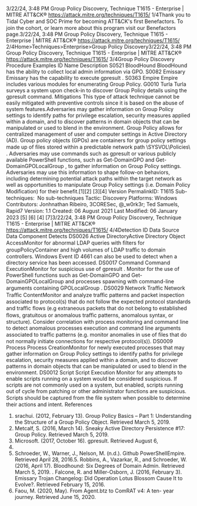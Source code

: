3/22/24, 3:48 PM Group Policy Discovery, Technique T1615 - Enterprise | MITRE ATT&CK®
https://attack.mitre.org/techniques/T1615/ 1/4Thank you to Tidal Cyber and SOC Prime for becoming ATT&CK's ﬁrst Benefactors. To join the cohort, or learn more about this program visit our
Benefactors page.3/22/24, 3:48 PM Group Policy Discovery, Technique T1615 - Enterprise | MITRE ATT&CK®
https://attack.mitre.org/techniques/T1615/ 2/4Home>Techniques>Enterprise>Group Policy Discovery3/22/24, 3:48 PM Group Policy Discovery, Technique T1615 - Enterprise | MITRE ATT&CK®
https://attack.mitre.org/techniques/T1615/ 3/4Group Policy Discovery
Procedure Examples
ID Name Description
S0521 BloodHound BloodHound has the ability to collect local admin information via GPO.
S0082 Emissary Emissary has the capability to execute gpresult .
S0363 Empire Empire includes various modules for enumerating Group Policy.
G0010 Turla Turla surveys a system upon check-in to discover Group Policy details using the gpresult command.
Mitigations
This type of attack technique cannot be easily mitigated with preventive controls since it is based on the abuse of system features.Adversaries may gather information on Group Policy settings to identify paths for privilege escalation, security measures applied within a
domain, and to discover patterns in domain objects that can be manipulated or used to blend in the environment. Group Policy allows for
centralized management of user and computer settings in Active Directory (AD). Group policy objects (GPOs) are containers for group policy
settings made up of ﬁles stored within a predictable network path \\SYSVOL\\Policies\ .
Adversaries may use commands such as gpresult or various publicly available PowerShell functions, such as Get-DomainGPO and Get-
DomainGPOLocalGroup , to gather information on Group Policy settings. Adversaries may use this information to shape follow-on
behaviors, including determining potential attack paths within the target network as well as opportunities to manipulate Group Policy
settings (i.e. Domain Policy Modiﬁcation) for their beneﬁt.[1][2]
[3][4]
Version PermalinkID: T1615
Sub-techniques:  No sub-techniques
 
Tactic: Discovery
 
Platforms: Windows
Contributors: Jonhnathan Ribeiro, 3CORESec, @\_w0rk3r; Ted Samuels, Rapid7
Version: 1.1
Created: 06 August 2021
Last Modiﬁed: 06 January 2023
[5]
[6]
[4]
[7]3/22/24, 3:48 PM Group Policy Discovery, Technique T1615 - Enterprise | MITRE ATT&CK®
https://attack.mitre.org/techniques/T1615/ 4/4Detection
ID Data Source Data Component Detects
DS0026 Active DirectoryActive Directory
Object AccessMonitor for abnormal LDAP queries with ﬁlters for groupPolicyContainer and high
volumes of LDAP traﬃc to domain controllers. Windows Event ID 4661 can also be
used to detect when a directory service has been accessed.
DS0017 Command Command
ExecutionMonitor for suspicious use of gpresult . Monitor for the use of PowerShell functions
such as Get-DomainGPO and Get-DomainGPOLocalGroup and processes spawning
with command-line arguments containing GPOLocalGroup .
DS0029 Network Traﬃc Network Traﬃc
ContentMonitor and analyze traﬃc patterns and packet inspection associated to protocol(s)
that do not follow the expected protocol standards and traﬃc ﬂows (e.g extraneous
packets that do not belong to established ﬂows, gratuitous or anomalous traﬃc
patterns, anomalous syntax, or structure). Consider correlation with process monitoring
and command line to detect anomalous processes execution and command line
arguments associated to traﬃc patterns (e.g. monitor anomalies in use of ﬁles that do
not normally initiate connections for respective protocol(s)).
DS0009 Process Process
CreationMonitor for newly executed processes that may gather information on Group Policy
settings to identify paths for privilege escalation, security measures applied within a
domain, and to discover patterns in domain objects that can be manipulated or used to
blend in the environment.
DS0012 Script Script Execution Monitor for any attempts to enable scripts running on a system would be considered
suspicious. If scripts are not commonly used on a system, but enabled, scripts running
out of cycle from patching or other administrator functions are suspicious. Scripts
should be captured from the ﬁle system when possible to determine their actions and
intent.
References
1. srachui. (2012, February 13). Group Policy Basics – Part 1:
Understanding the Structure of a Group Policy Object.
Retrieved March 5, 2019.
2. Metcalf, S. (2016, March 14). Sneaky Active Directory
Persistence #17: Group Policy. Retrieved March 5, 2019.
3. Microsoft. (2017, October 16). gpresult. Retrieved August 6,
2021.
4. Schroeder, W., Warner, J., Nelson, M. (n.d.). Github
PowerShellEmpire. Retrieved April 28, 2016.5. Robbins, A., Vazarkar, R., and Schroeder, W. (2016, April 17).
Bloodhound: Six Degrees of Domain Admin. Retrieved March
5, 2019.
 . Falcone, R. and Miller-Osborn, J. (2016, February 3). Emissary
Trojan Changelog: Did Operation Lotus Blossom Cause It to
Evolve?. Retrieved February 15, 2016.
7. Faou, M. (2020, May). From Agent.btz to ComRAT v4: A ten-
year journey. Retrieved June 15, 2020.